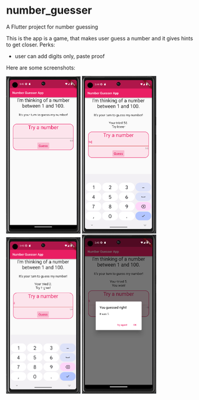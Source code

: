 # number_guesser

A Flutter project for number guessing

This is the app is a game, that makes user guess a number and it gives hints to get closer.
Perks:
* user can add digits only, paste proof

Here are some screenshots:
<p float="left">
  <img src="/screenShot_1.png" width="200" />
  <img src="/screenShot_2.png" width="200" /> 
  <img src="/screenShot_3.png" width="200" />
  <img src="/screenShot_4.png" width="200" />
</p>